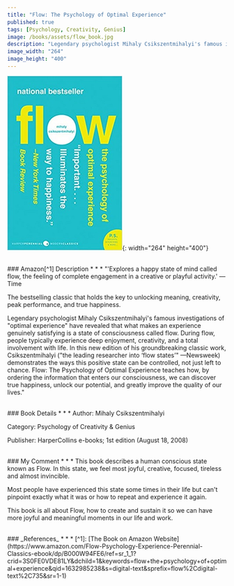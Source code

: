 ```yaml
---
title: "Flow: The Psychology of Optimal Experience"
published: true
tags: [Psychology, Creativity, Genius]
image: /books/assets/flow_book.jpg
description: "Legendary psychologist Mihaly Csikszentmihalyi's famous investigations of \"optimal experience\" have revealed that what makes an experience genuinely satisfying is a state of consciousness called flow. During flow, people typically experience deep enjoyment, creativity, and a total involvement with life. In this new edition of his groundbreaking classic work, Csikszentmihalyi (\"the leading researcher into ‘flow states’\" —Newsweek) demonstrates the ways this positive state can be controlled, not just left to chance."
image_width: "264"
image_height: "400"
---
```


![](/books/assets/flow_book.jpg){: width="264" height="400"}

<br>
### Amazon[^1] Description
* * *
"'Explores a happy state of mind called flow, the feeling of complete engagement in a creative or playful activity.' — Time

The bestselling classic that holds the key to unlocking meaning, creativity, peak performance, and true happiness.

Legendary psychologist Mihaly Csikszentmihalyi's famous investigations of "optimal experience" have revealed that what makes an experience genuinely satisfying is a state of consciousness called flow. During flow, people typically experience deep enjoyment, creativity, and a total involvement with life. In this new edition of his groundbreaking classic work, Csikszentmihalyi ("the leading researcher into ‘flow states’" —Newsweek) demonstrates the ways this positive state can be controlled, not just left to chance. Flow: The Psychology of Optimal Experience teaches how, by ordering the information that enters our consciousness, we can discover true happiness, unlock our potential, and greatly improve the quality of our lives."

<br>
### Book Details
* * *
Author: Mihaly Csikszentmihalyi

Category: Psychology of Creativity & Genius

Publisher: HarperCollins e-books; 1st edition (August 18, 2008)

<br>
### My Comment
* * *
This book describes a human conscious state known as Flow. In this state, we feel most joyful, creative, focused, tireless and almost invincible.

Most people have experienced this state some times in their life but can't pinpoint exactly what it was or how to repeat and experience it again.

This book is all about Flow, how to create and sustain it so we can have more joyful and meaningful moments in our life and work.

<br>
### _References_
* * *
[^1]: [The Book on Amazon Website](https://www.amazon.com/Flow-Psychology-Experience-Perennial-Classics-ebook/dp/B000W94FE6/ref=sr_1_1?crid=3S0FE0VDE81LY&dchild=1&keywords=flow+the+psychology+of+optimal+experience&qid=1632985238&s=digital-text&sprefix=flow%2Cdigital-text%2C735&sr=1-1)

